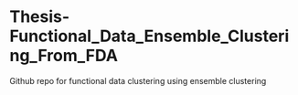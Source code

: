 # Thesis-Functional_Data_Ensemble_Clustering_From_FDA

Github repo for functional data clustering using ensemble clustering


